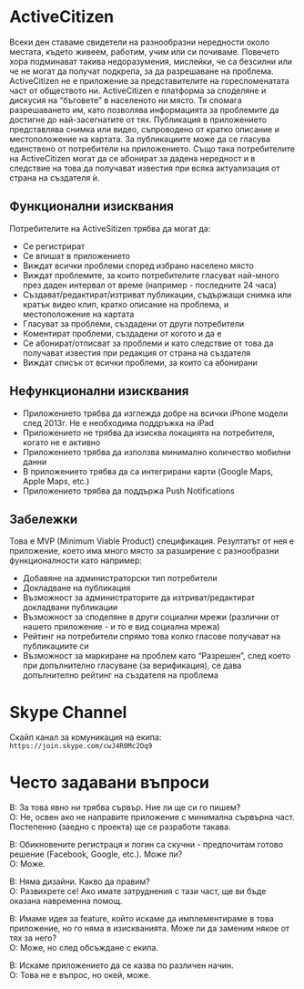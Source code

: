 # ActiveCitizen

Всеки ден ставаме свидетели на разнообразни нередности около местата, където живеем, работим, учим или си почиваме. Повечето хора подминават такива недоразумения, мислейки, че са безсилни или че не могат да получат подкрепа, за да разрешаване на проблема. ActiveCitizen не е приложение за представителите на гореспоменатата част от обществото ни. ActiveCitizen е платформа за споделяне и дискусия на “бъговете” в населеното ни място. Тя спомага разрешаването им, като позволява информацията за проблемите да достигне до най-засегнатите от тях. Публикация в приложението представлява снимка или видео, съпроводено от кратко описание и местоположение на картата. За публикациите може да се гласува единствено от потребители на приложението. Също така потребителите на ActiveCitizen могат да се абонират за дадена нередност и в следствие на това да получават известия при всяка актуализация от страна на създателя ѝ.

## Функционални изисквания

Потребителите на ActiveSitizen трябва да могат да:
* Се регистрират
* Се впишат в приложението
* Виждат всички проблеми според избрано населено място
* Виждат проблемите, за които потребителите гласуват най-много през даден интервал от време (например - последните 24 часа)
* Създават/редактират/изтриват публикации, съдържащи снимка или кратък видео клип, кратко описание на проблема, и местоположение на картата
* Гласуват за проблеми, създадени от други потребители
* Коментират проблеми, създадени от когото и да е
* Се абонират/отписват за проблеми и като следствие от това да получават известия при редакция от страна на създателя
* Виждат списък от всички проблеми, за които са абонирани

## Нефункционални изисквания
* Приложението трябва да изглежда добре на всички iPhone модели след 2013г. Не е необходима поддръжка на iPad
* Приложението не трябва да изисква локацията на потребителя, когато не е активно
* Приложението трябва да използва минимално количество мобилни данни
* В приложението трябва да са интегрирани карти (Google Maps, Apple Maps, etc.)
* Приложението трябва да поддържа Push Notifications


## Забележки

Това е MVP (Minimum Viable Product) спецификация. Резултатът от нея е приложение, което има много място за разширение с разнообразни функционалности като например:

* Добавяне на администраторски тип потребители
* Докладване на публикация
* Възможност за администраторите да изтриват/редактират докладвани публикации
* Възможност за споделяне в други социални мрежи (различни от нашето приложение - и то е вид социална мрежа)
* Рейтинг на потребители спрямо това колко гласове получават на публикациите си
* Възможност за маркиране на проблем като “Разрешен”, след което при допълнително гласуване (за верификация), се дава допълнително рейтинг на създателя на проблема

# Skype Channel

Скайп канал за комуникация на екипа:
`https://join.skype.com/cwJ4R0Mc2Oq9`

# Често задавани въпроси

В: За това явно ни трябва сървър. Ние ли ще си го пишем?  
О: Не, освен ако не направите приложение с минимална сървърна част. Постепенно (заедно с проекта) ще се разработи такава.  

В: Обикновените регистраця и логин са скучни - предпочитам готово решение (Facebook, Google, etc.). Може ли?  
О: Може.

В: Няма дизайни. Какво да правим?  
О: Развихрете се! Ако имате затруднения с тази част, ще ви бъде оказана навременна помощ.  

В: Имаме идея за feature, който искаме да имплементираме в това приложение, но го няма в изискванията. Може ли да заменим някое от тях за него?  
О: Може, но след обсъждане с екипа.

В: Искаме приложението да се казва по различен начин.  
О: Това не е въпрос, но окей, може.
